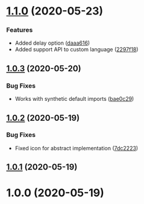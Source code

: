 # [1.1.0](https://github.com/edgardmessias/vscode.override-mark/compare/v1.0.3...v1.1.0) (2020-05-23)


### Features

* Added delay option ([daaa616](https://github.com/edgardmessias/vscode.override-mark/commit/daaa616cd93f1b4b8062dc2e649b5fec80fe351c))
* Added support API to custom language ([2297f18](https://github.com/edgardmessias/vscode.override-mark/commit/2297f182c782b1a916dd74c4220b6cbcdb57ed9d))



## [1.0.3](https://github.com/edgardmessias/vscode.override-mark/compare/v1.0.2...v1.0.3) (2020-05-20)


### Bug Fixes

* Works with synthetic default imports ([bae0c29](https://github.com/edgardmessias/vscode.override-mark/commit/bae0c29716a6f51491ccd9451c7d266007d4da0f))



## [1.0.2](https://github.com/edgardmessias/vscode.override-mark/compare/v1.0.1...v1.0.2) (2020-05-19)


### Bug Fixes

* Fixed icon for abstract implementation ([7dc2223](https://github.com/edgardmessias/vscode.override-mark/commit/7dc2223a02c2ebc324547b9e1ecb5baaad887e94))



## [1.0.1](https://github.com/edgardmessias/vscode.override-mark/compare/v1.0.0...v1.0.1) (2020-05-19)



# 1.0.0 (2020-05-19)



